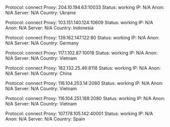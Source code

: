 Protocol: connect
Proxy: 204.10.194.63:10033
Status: working
IP: N/A
Anon: N/A
Server: N/A
Country: Ukraine

Protocol: connect
Proxy: 103.151.140.124:10609
Status: working
IP: N/A
Anon: N/A
Server: N/A
Country: Indonesia

Protocol: connect
Proxy: 139.162.147.122:80
Status: working
IP: N/A
Anon: N/A
Server: N/A
Country: Germany

Protocol: connect
Proxy: 117.1.102.87:10018
Status: working
IP: N/A
Anon: N/A
Server: N/A
Country: Vietnam

Protocol: connect
Proxy: 182.132.25.46:8118
Status: working
IP: N/A
Anon: N/A
Server: N/A
Country: China

Protocol: connect
Proxy: 116.104.253.14:2080
Status: working
IP: N/A
Anon: N/A
Server: N/A
Country: Vietnam

Protocol: connect
Proxy: 116.104.251.188:2080
Status: working
IP: N/A
Anon: N/A
Server: N/A
Country: Vietnam

Protocol: connect
Proxy: 107.178.105.142:40001
Status: working
IP: N/A
Anon: N/A
Server: N/A
Country: Spain

